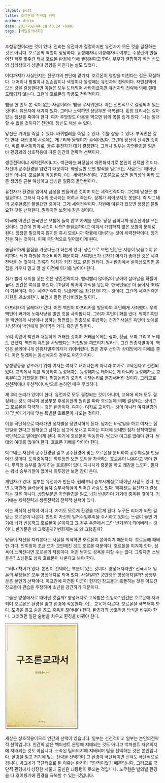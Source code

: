 ```yaml
---
layout: post
title: 호르몬의 전략과 선택
author: drkim
date: 2017-02-04 18:40:34 +0900
tags: [깨달음의대화]
---
```

후성유전이라는 것이 있다. 진화는 유전자가 결정하지만 유전자가 모든 것을 결정하는 것은 아니다. 호르몬의 역할이 상당하다. 동성애자냐 이성애자냐 여부는 수정란이 만들어진 직후 몇주간 태내 호르몬 환경에 의해 결정된다고 한다. 부부가 결합하기 직전 산모의 심리상태가 성별에 영향을 미친다는 설도 있었다. 

  


어디까지가 사실인지는 전문가의 판단에 맡기자. 호르몬이 영향을 미친다는 점은 확실하다. 대머리나 평발이나 왼손잡이나 색맹이나 동성애는 유전자의 전략이다. 자연선택이 모든 것을 결정한다면 이들은 모두 도태되어 사라지겠지만 유전자의 전략에 의해 절대 도태되지 않는다. 그런데 호르몬의 작용도 전략적이다. 

  


뱀을 한 번도 본 적이 없는 사람이라도 뱀을 무서워한다. 이는 선천적으로 결정되어 있는 것이다. 유전자에 새겨져 있다. 그러나 노력하면 상당부분 극복된다. 횟집 요리사는 살아있는 생선을 죽여야 한다. 여자 주방장도 마음을 먹으면 닭의 목을 쉽게 딴다. '나는 절대 할 수 없을 것이다?' 천만에. 당신도 해낼 수 있다. 

  


당신은 거미를 죽일 수 있다. 바퀴벌레를 죽일 수 있다. 쥐를 잡을 수 있다. 부족민은 잘만 한다. 채집경제 시절에는 개구리와 올챙이가 주식이었다. 그런데 당신이 선택한 것이다. 쥐를 무서워하기로. 물론 유전자가 대거 결정한다. 그러나 일부는 자연환경을 읽은 바 환경과의 상호작용에 따른 인간의 전략적 선택이다. 

  


생존전략이냐 세력전략이냐다. 박근혜는 화장실에 예민해지기로 본인이 선택한 것이다. 자신의 공주환경을 읽었기 때문이다. 화장실만 보면 발작을 일으키는 사람으로 태어난 것은 아니다. 호르몬이 작동한다. 이는 세력전략이다. 구조론으로 보면 일의성에 따라 모든 생명은 근본 여성이고 남성은 일종의 돌연변이다. 

  


유전자가 환경을 읽어서 남성을 만들어낸 것이며 이는 세력전략이다. 그런데 남성은 불필요하다. 그래서 다수의 숫사자는 어려서 죽는다. 성체가 되어보지도 못한다. 즉 박그네의 공주환경은 불필요한 것이다. 그게 세력전략이다. 자원에 여유가 있으면 당장은 불필요한 것을 선택한다. 말하자면 보험에 같은 것이다. 

  


미국에 이민간 한국인은 보험에 들지 않고 가게를 낸다. 당장 급하니까 생존전략을 쓰는 것이다. 그런데 만약 사건이 나면? 불필요하다고 여겨서 가입하지 않은 보험이 문제로 된다. 당장은 필요하지 않지만 혹시 모르니까 확률에 대비하는 것이 세력전략이다. 장기전을 하는 것이다. 이때 극단적으로 밀어붙이게 된다. 

  


불필요하게 몸집을 키운다든가 하는게 있다. 생존으로 보면 인간은 지능이 낮을수록 유리하다. 뇌가 자원을 과소비하기 때문이다. 사피엔스가 갑자기 머리가 좋아진 것은 세력전략을 쓴 것이다. 인류의 덩치가 커진 것도 같은 원리다. 원시환경에서 살아남으려면 몸집을 키우지 말고 열 살 이전에 아기를 낳아야 한다. 

  


쥐가 빨리 새끼를 낳는 것은 생존전략이다. 빨리빨리 많이많이 낳아야 살아남을 확률이 높다. 인간은 여유를 부린다. 20살이 되어야 자식을 낳는다. 한국인들은 더 늦어서 30살이 기본이다. 이는 세력전략이다. 팀플레이로 장기전을 하는 것이다. 그런데 세력전략은 자원을 과소비한다. 보험에 들면 돈낭비라는 말이다. 

  


아프리카의 딜레마가 있다. 어떤 백인이 아프리카를 방문하여 흑인에게 사죄했다. 우리 백인이 과거에 노예사냥을 벌인 것을 사죄합니다. 그러자 흑인이 화를 냈다. 뭐야? 흑인을 백인에게 사냥이나 당하는 형편없는 인종으로 취급하는 건가? 사실은 흑인이 노예를 사냥하여 백인에게 팔아먹은 거다. 흑인은 말한다. 

  


우리 흑인이 백인과 대등하게 거래한 것이며 거래품목에는 상아, 황금, 모피 그리고 노예도 있었지. 백인이 흑인을 사냥했다는 거짓말을 퍼뜨리지 말라구. 그건 인종차별이야. 백인은 본의아니게 인종차별주의자가 되어버렸다. 많은 경우 선의가 상대방에게 피해를 준다. 이런 딜레마는 동성애자의 경우도 마찬가지다. 

  


양성평등을 강조하기 위해 여자는 여자로 태어나는게 아니라 여자로 교육된다고 선전되었다. 교회에서 이를 악용하여 동성애자는 동성애자로 태어나는게 아니라 동성애자로 교육된다고 거짓말을 한다. 평등논리가 오히려 차별논리로 둔갑해버린 것이다. 그러므로 선천적이냐 후천적이냐만으로 논하면 매우 무리하다. 

  


제 3의 논리가 있어야 한다. 유전자로 모두 결정되는 것이 아니며, 교육에 의해 모두 결정되는 것도 아니며 상당부분 후성유전의 원리를 따라 호르몬에 의해 결정되는 것이고 그 호르몬을 자극하는 것은 환경이다. 여자는 여자로 교육되는 것이 아니라 여자환경에 자극받아 거기에 맞는 특별한 호르몬이 나오는 것이다. 

  


이를 극단적으로 따라가면 성차별을 당연시하게 된다. 남자는 바깥일을 하고 여자는 집안일을 한다고 정해놓고 남자는 남고에 보내고 여자는 여대에 보내면 점차 성적역할을 극단적으로 밀어붙이게 된다. 여기에 호르몬이 작동한다. 남고와 여고를 없애야 한다. 남대와 여대를 없애야 한다. 호르몬 지베를 막아야 한다. 

  


박그네는 자신의 공주환경을 읽고 공주환경에 맞는 호르몬을 분비하여 공주체질을 만들어간 것이다. 도박중독자는 화투장만 보면 도박을 자극하는 호르몬이 나온다고 봐야 한다. 무작정 승부를 걸게 하는 호르몬이 있다. 지나치게 흥분을 하고 쾌감을 느낀다. 필자는 워낙 승부기질이 없어서 화투장만 보면 잠이 온다. 

  


개인차가 있다. 일부는 유전자가 만든다. 원래부터 승부사체질로 태어난 사람도 있다. 반면 도박판에 끌려들어 점차 승부사체질이 되어간 사람도 있다. 백퍼센트 유전자가 결정하는 것은 아니다. 상당부분은 자연환경을 읽고 뇌가 반응하며 거기에 중독된 것이다. 거기에는 세력전략과 생존전략의 전략적 선택이 있다. 

  


이는 의식적 선택이 아니다. 자기도 모르게 환경을 따르게 된다. 누구든 리더가 되면 걸맞는 호르몬이 나온다. 만인이 자신의 일거수일투족을 주시하고 있다는 느낌이 들면 거기에 뇌가 반응하고 호르몬이 쏟아지고 그 경우 우쭐해서 그만 반기문이 되어버리는 것이다. 반기문은 왜 그랬을까? 변희재는 또 왜 그랬을까? 

  


남들이 자신을 지켜본다는 사실을 의식하면 호르몬이 쏟아지기 때문이다. 호르몬에 패배한 거다. 안희정이 조금 뜨자 오만해진 것도 호르몬 때문이다. 호르몬을 이겨야 한다. 성욕이 느껴진다면 호르몬의 작용이다. 어떤 남자도 성욕을 피할 수는 없다. 그렇다면 스님들은? 스님들도 성욕 호르몬이 나온다고 봐야 한다. 

  


그러나 차이가 있다. 본인이 선택하는 부분이 있는 것이다. 양성애자라면? 전국시대 일본의 무장들은 모두 양성애자로 되어 있다. 사실일까? 공민왕은 양성애자일까? 상당부분은 본인의 선택이다. 아프간에 파견된 미군이 현지인 장교들과 충돌하는 것은 아프간 장교들이 관습을 주장하며 소년을 강간하기 때문이다. 

  


그들은 양성애자로 태어난 것일까? 양성애자로 교육받은 것일까? 인간은 호르몬에 지배되며 호르몬은 환경을 읽고 환경에 적응한다. 이는 교육과 다르다. 호르몬을 극복해야 한다. 도박을 끊고 술을 끊고 중독을 끊어내야 한다. 환경과의 상호작용 방식을 바꿔야 한다. 그러려면 일단 술병을 치우고 환경을 바꿔야 한다. 

  





![](/files/attach/images/198/100/806/20170108_234810.jpg) 

  


세상은 상호작용이므로 인간의 선택이 있습니다. 일부는 선천적이고 일부는 본인의전략적 선택입니다. 인간의 삶은 백퍼센트 운명에 지배되는 것도 아니고 백퍼센트 자유의지에 지배되는 것도 아닙니다. 소속된 팀의의지에 지배되며 팀을 선택하는 것은 본인입니다. 환경을 읽고 거기에 맞는 전략을 선택하며 그 환경이 극단적이면 선택도 극단적으로 됩니다. 박그네가 극단적으로 된 이유는 환경이 극단적이었기 때문입니다. 그러므로 극단적 환경에서 성장한 서울대 출신은 대통령이 못되는 것입니다. 노무현은 별의별 환경을 다 겪어봤기에 환경을 극복할 수 있는 것입니다.